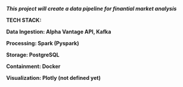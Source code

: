 ***This project will create a data pipeline for finantial market analysis***

**TECH STACK:**

**Data Ingestion: Alpha Vantage API, Kafka**

**Processing: Spark (Pyspark)**

**Storage: PostgreSQL**

**Containment: Docker**

**Visualization: Plotly (not defined yet)**